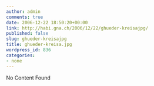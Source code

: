 ```yaml
---
author: admin
comments: true
date: 2006-12-22 18:50:20+00:00
link: http://habi.gna.ch/2006/12/22/ghueder-kreisajpg/
published: false
slug: ghueder-kreisajpg
title: ghueder-kreisa.jpg
wordpress_id: 836
categories:
- none
---
```


No Content Found
